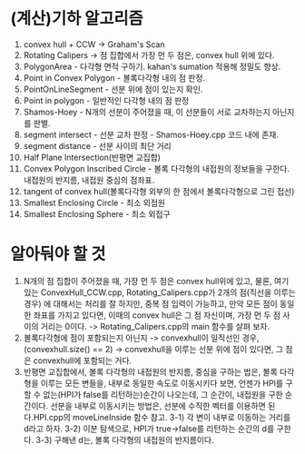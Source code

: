 # (계산)기하 알고리즘 #
1. convex hull + CCW -> Graham's Scan
2. Rotating Calipers -> 점 집합에서 가장 먼 두 점은, convex hull 위에 있다.
3. PolygonArea - 다각형 면적 구하기. kahan's sumation 적용해 정밀도 향상.
4. Point in Convex Polygon - 볼록다각형 내의 점 판정.
5. PointOnLineSegment - 선분 위에 점이 있는지 확인.
6. Point in polygon - 일반적인 다각형 내의 점 판정
7. Shamos-Hoey - N개의 선분이 주어졌을 때, 이 선분들이 서로 교차하는지 아닌지를 판별.
8. segment intersect - 선분 교차 판정 - Shamos-Hoey.cpp 코드 내에 존재. 
9. segment distance - 선분 사이의 최단 거리
10. Half Plane Intersection(반평면 교집합)
11. Convex Polygon Inscribed Circle - 볼록 다각형의 내접원의 정보들을 구한다. 내접원의 반지름, 내접원 중심의 점좌표.
12. tangent of convex hull(볼록다각형 외부의 한 점에서 볼록다각형으로 그린 접선)
13. Smallest Enclosing Circle - 최소 외접원
14. Smallest Enclosing Sphere - 최소 외접구
    


# 알아둬야 할 것 #
1. N개의 점 집합이 주어졌을 때, 가장 먼 두 점은 convex hull위에 있고, 물론, 여기 있는 ConvexHull_CCW.cpp, Rotating_Calipers.cpp가 2개의 점(직선을 이루는 경우) 에 대해서는 처리를 잘 하지만, 중복 점 입력이 가능하고, 만약 모든 점이 동일한 좌표를 가지고 있다면, 이때의 convex hull은 그 점 자신이며, 가장 먼 두 점 사이의 거리는 0이다. -> Rotating_Calipers.cpp의 main 함수를 살펴 보자. 
2. 볼록다각형에 점이 포함되는지 아닌지 -> convexhull이 일직선인 경우, (convexhull.size() == 2) -> convexhull을 이루는 선분 위에 점이 있다면, 그 점은 convexhull에 포함되는 거다.
3. 반평면 교집합에서, 볼록 다각형의 내접원의 반지름, 중심을 구하는 법은, 볼록 다각형을 이루는 모든 변들을, 내부로 동일한 속도로 이동시키다 보면, 언젠가 HPI를 구할 수 없는(HPI가 false를 리턴하는)순간이 나오는데, 그 순간이, 내접원을 구한 순간이다. 선분을 내부로 이동시키는 방법은, 선분에 수직한 벡터를 이용하면 된다.HPI.cpp의 moveLineInside 함수 참고. 
    3-1) 각 변이 내부로 이동하는 거리를 d라고 하자. 
    3-2) 이분 탐색으로, HPI가 true->false를 리턴하는 순간의 d를 구한다. 
    3-3) 구해낸 d는, 볼록 다각형의 내접원의 반지름이다.

